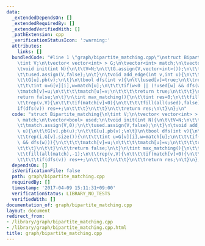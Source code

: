 ```yaml
---
data:
  _extendedDependsOn: []
  _extendedRequiredBy: []
  _extendedVerifiedWith: []
  _pathExtension: cpp
  _verificationStatusIcon: ':warning:'
  attributes:
    links: []
  bundledCode: "#line 1 \"graph/bipartite_matching.cpp\"\nstruct Bipartite_matching{\n\
    \tint V;\n\tvector< vector<int> > G;\n\tvector<int> match;\n\tvector<bool> used;\n\
    \tvoid init(int N){\n\t\tV=N;\n\t\tG.assign(V,vector<int>());\n\t\tmatch.assign(V,0);\n\
    \t\tused.assign(V,false);\n\t}\n\tvoid add_edge(int v,int u){\n\t\tG[v].pb(u);\n\
    \t\tG[u].pb(v);\n\t}\n\tbool dfs(int v){\n\t\tused[v]=true;\n\t\trep(i,G[v].size()){\n\
    \t\t\tint u=G[v][i],w=match[u];\n\t\t\tif(w<0 || (!used[w] && dfs(w))){\n\t\t\t\
    \tmatch[v]=u;\n\t\t\t\tmatch[u]=v;\n\t\t\t\treturn true;\n\t\t\t}\n\t\t}\n\t\t\
    return false;\n\t}\n\tint max_matching(){\n\t\tint res=0;\n\t\tfill(all(match),-1);\n\
    \t\trep(v,V){\n\t\t\tif(match[v]<0){\n\t\t\t\tfill(all(used),false);\n\t\t\t\t\
    if(dfs(v)) res++;\n\t\t\t}\n\t\t}\n\t\treturn res;\n\t}\n};\n"
  code: "struct Bipartite_matching{\n\tint V;\n\tvector< vector<int> > G;\n\tvector<int>\
    \ match;\n\tvector<bool> used;\n\tvoid init(int N){\n\t\tV=N;\n\t\tG.assign(V,vector<int>());\n\
    \t\tmatch.assign(V,0);\n\t\tused.assign(V,false);\n\t}\n\tvoid add_edge(int v,int\
    \ u){\n\t\tG[v].pb(u);\n\t\tG[u].pb(v);\n\t}\n\tbool dfs(int v){\n\t\tused[v]=true;\n\
    \t\trep(i,G[v].size()){\n\t\t\tint u=G[v][i],w=match[u];\n\t\t\tif(w<0 || (!used[w]\
    \ && dfs(w))){\n\t\t\t\tmatch[v]=u;\n\t\t\t\tmatch[u]=v;\n\t\t\t\treturn true;\n\
    \t\t\t}\n\t\t}\n\t\treturn false;\n\t}\n\tint max_matching(){\n\t\tint res=0;\n\
    \t\tfill(all(match),-1);\n\t\trep(v,V){\n\t\t\tif(match[v]<0){\n\t\t\t\tfill(all(used),false);\n\
    \t\t\t\tif(dfs(v)) res++;\n\t\t\t}\n\t\t}\n\t\treturn res;\n\t}\n};"
  dependsOn: []
  isVerificationFile: false
  path: graph/bipartite_matching.cpp
  requiredBy: []
  timestamp: '2017-04-09 15:11:31+09:00'
  verificationStatus: LIBRARY_NO_TESTS
  verifiedWith: []
documentation_of: graph/bipartite_matching.cpp
layout: document
redirect_from:
- /library/graph/bipartite_matching.cpp
- /library/graph/bipartite_matching.cpp.html
title: graph/bipartite_matching.cpp
---
```

